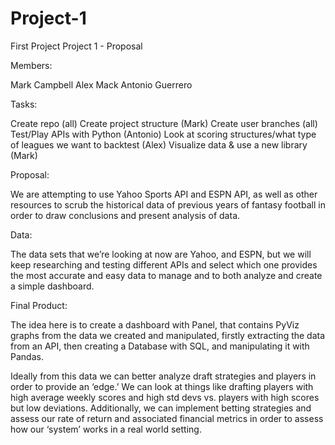 # Project-1
First Project
Project 1 - Proposal

Members:

Mark Campbell
Alex Mack
Antonio Guerrero

Tasks:

Create repo (all)
Create project structure (Mark)
Create user branches (all)
Test/Play APIs with Python (Antonio)
Look at scoring structures/what type of leagues we want to backtest (Alex)
Visualize data & use a new library (Mark)

Proposal:

We are attempting to use Yahoo Sports API and ESPN API, as well as other resources to scrub the historical data of previous years of fantasy football in order to draw conclusions and present analysis of data.

Data:

The data sets that we’re looking at now are Yahoo, and ESPN, but we will keep researching and testing different APIs and select which one provides the most accurate and easy data to manage and to both analyze and create a simple dashboard.

Final Product:

The idea here is to create a dashboard with Panel, that contains PyViz graphs from the data we created and manipulated, firstly extracting the data from an API, then creating a Database with SQL, and manipulating it with Pandas.

Ideally from this data we can better analyze draft strategies and players in order to provide an ‘edge.’ We can look at things like drafting players with high average weekly scores and high std devs vs. players with high scores but low deviations. Additionally, we can implement betting strategies and assess our rate of return and associated financial metrics in order to assess how our ‘system’ works in a real world setting. 
